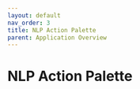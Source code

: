 ```yaml
---
layout: default
nav_order: 3
title: NLP Action Palette
parent: Application Overview
---
```

# NLP Action Palette